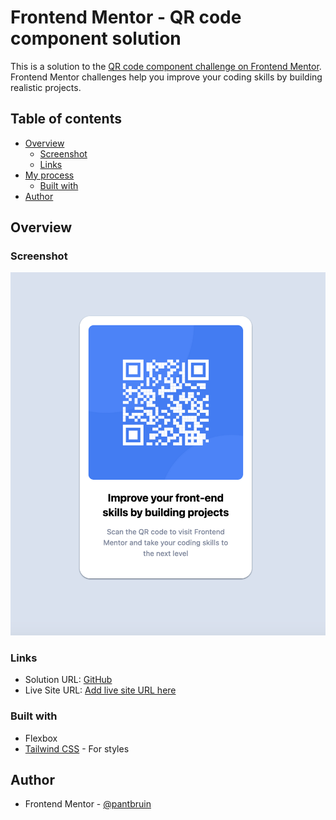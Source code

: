# Frontend Mentor - QR code component solution

This is a solution to the [QR code component challenge on Frontend Mentor](https://www.frontendmentor.io/challenges/qr-code-component-iux_sIO_H). Frontend Mentor challenges help you improve your coding skills by building realistic projects. 

## Table of contents

- [Overview](#overview)
  - [Screenshot](#screenshot)
  - [Links](#links)
- [My process](#my-process)
  - [Built with](#built-with)
- [Author](#author)

## Overview

### Screenshot

![](./images/screenshot.png)


### Links

- Solution URL: [GitHub](https://github.com/pantbruin/fe-mentor-qr-component)
- Live Site URL: [Add live site URL here](https://pantbruin.github.io/fe-mentor-qr-component/)

### Built with
- Flexbox
- [Tailwind CSS](https://tailwindcss.com/) - For styles


## Author

- Frontend Mentor - [@pantbruin](https://www.frontendmentor.io/profile/pantbruin)

